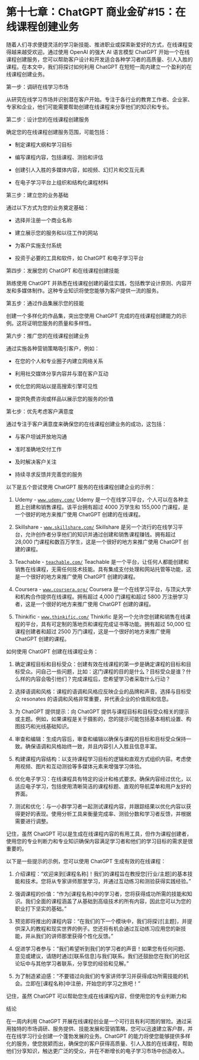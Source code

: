 



# 第十七章：ChatGPT 商业金矿#15：在线课程创建业务



随着人们寻求便捷灵活的学习新技能、推进职业或探索新爱好的方式，在线课程变得越来越受欢迎。通过使用 OpenAI 的强大 AI 语言模型 ChatGPT 开始一个在线课程创建服务，您可以帮助客户设计和开发适合各种学习者的高质量、引人入胜的课程。在本文中，我们将探讨如何利用 ChatGPT 在短短一周内建立一个盈利的在线课程创建业务。

第一步：调研在线学习市场

从研究在线学习市场并识别潜在客户开始。专注于各行业的教育工作者、企业家、专家和企业，他们可能需要帮助创建在线课程来分享他们的知识和专长。

第二步：设计您的在线课程创建服务

确定您的在线课程创建服务范围，可能包括：

+   制定课程大纲和学习目标

+   编写课程内容，包括课程、测验和评估

+   创建引人入胜的多媒体内容，如视频、幻灯片和交互元素

+   在电子学习平台上组织和结构化课程材料

第三步：建立您的业务基础

通过以下方式为您的业务奠定基础：

+   选择并注册一个商业名称

+   建立展示您的服务和以往工作的网站

+   为客户实施支付系统

+   投资于必要的工具和软件，如 ChatGPT 和电子学习平台

第四步：发展您的 ChatGPT 和在线课程创建技能

熟练使用 ChatGPT 并熟悉在线课程创建的最佳实践，包括教学设计原则、内容开发和多媒体制作。这种专业知识将使您能够为客户提供一流的服务。

第五步：通过作品集展示您的技能

创建一个多样化的作品集，突出您使用 ChatGPT 完成的在线课程创建能力的示例。这将证明您服务的质量和多样性。

第六步：推广您的在线课程创建业务

通过实施各种营销策略吸引客户，例如：

+   在您的个人和专业圈子内建立网络关系

+   利用社交媒体分享内容并与潜在客户互动

+   优化您的网站以提高搜索引擎可见性

+   提供免费咨询或样品以展示您的服务的价值

第七步：优先考虑客户满意度

通过专注于客户满意度来确保您的在线课程创建业务的成功，这包括：

+   与客户坦诚开放地沟通

+   准时准确地交付工作

+   及时解决客户关注

+   持续寻求反馈并完善您的服务

以下是五个尝试使用 ChatGPT 服务的在线课程创建企业的示例：

1.  Udemy - [`www.udemy.com/`](https://www.udemy.com/) Udemy 是一个在线学习平台，个人可以在各种主题上创建和销售课程。该平台拥有超过 4000 万学生和 155,000 门课程，是一个很好的地方来推广使用 ChatGPT 创建的在线课程。

1.  Skillshare - [`www.skillshare.com/`](https://www.skillshare.com/) Skillshare 是另一个流行的在线学习平台，允许创作者分享他们的知识并通过创建和销售课程赚钱。拥有超过 28,000 门课程和数百万学生，这是一个很好的地方来推广使用 ChatGPT 创建的课程。

1.  Teachable - [`teachable.com/`](https://teachable.com/) Teachable 是一个平台，让任何人都能创建和销售在线课程，无需任何技术技能。具有集成支付处理和网站托管等功能，这是一个很好的地方来推广使用 ChatGPT 创建的课程。

1.  Coursera - [`www.coursera.org/`](https://www.coursera.org/) Coursera 是一个在线学习平台，与顶尖大学和机构合作提供在线课程。拥有超过 4,000 门课程和超过 5800 万注册学习者，这是一个很好的地方来推广使用 ChatGPT 创建的课程。

1.  Thinkific - [`www.thinkific.com/`](https://www.thinkific.com/) Thinkific 是另一个允许您创建和销售在线课程的平台，具有可定制的落地页和课程完成证书等功能。拥有超过 50,000 位课程创建者和超过 2500 万门课程，这是一个很好的地方来推广使用 ChatGPT 创建的课程。

如何使用 ChatGPT 创建在线课程业务：

1.  确定课程目标和目标受众：创建有效在线课程的第一步是确定课程的目标和目标受众。问自己一些问题，比如：这门课程的目的是什么？目标受众是谁？什么样的内容会吸引他们？完成课程后，您希望学习者采取什么行动？

1.  选择语调和风格：课程的语调和风格应反映企业的品牌和声音。选择与目标受众 resonates 的语调和风格非常重要，并代表企业的价值观和信息。

1.  为 ChatGPT 提供提示：向 ChatGPT 提供与课程目标和目标受众相关的提示或主题。例如，如果课程是关于摄影的，您的提示可能包括基本相机设置、构图技巧和光线基础知识。

1.  审查和编辑：生成内容后，审查和编辑以确保与课程的目标和目标受众保持一致。确保语调和风格始终一致，并且内容引人入胜且信息丰富。

1.  构建课程内容结构：以支持课程学习目标的逻辑和直观方式组织内容。考虑使用视频、图片和互动测验等多媒体元素来增强学习体验。

1.  优化电子学习：在线课程具有特定的设计和格式要求。确保内容经过优化，以适应电子学习，包括使用清晰简洁的课程标题、直观的导航菜单和用户友好的界面。

1.  测试和优化：与一小群学习者一起测试课程内容，并跟踪结果以优化内容以获得更好的表现。使用分析工具来衡量完成率、测验分数和学习者反馈，并根据需要进行调整。

记住，虽然 ChatGPT 可以是生成在线课程内容的有用工具，但作为课程创建者，使用您的专业判断力和专业知识确保内容满足学习者和他们的学习目标的需求是很重要的。

以下是一些提示的示例，您可以使用 ChatGPT 生成有效的在线课程：

1.  介绍课程：“欢迎来到[课程名称]！我们的课程旨在教授您[行业/主题]的基本技能和技术。您将从专家讲师那里学习，并通过互动练习和测验获得实践经验。”

1.  强调课程的价值：“作为[课程名称]中的学习者，您将获得成功所需的技能和知识。我们全面的课程涵盖了从基础到高级技术的所有内容，因此您可以为您的职业打下坚实的基础。”

1.  预览即将推出的课程内容：“在我们的下一个模块中，我们将探讨[主题]，并提供深入的教程和现实世界的例子。您还将有机会通过互动练习应用您的新技能，并从我们的讲师那里获得个性化反馈。”

1.  促进学习者参与：“我们希望听到我们的学习者的声音！如果您有任何问题、意见或建议，请随时通过[联系信息]与我们联系。我们还鼓励您在我们的社区论坛中与其他学习者联系，分享您的经验和见解。”

1.  为了制造紧迫感：“不要错过向我们的专家讲师学习并获得成功所需技能的机会。立即在[课程名称]中注册，开始您的学习之旅吧！”

记住，虽然 ChatGPT 可以帮助您生成在线课程内容，但使用您的专业判断力和

结论

在一周内利用 ChatGPT 开展在线课程创业是一个可行且有利可图的冒险。通过采用独特的市场调研、服务提供、技能发展和营销策略，您可以迅速建立客户群，并在在线学习行业创建一个蓬勃发展的业务。ChatGPT 的能力将使您能够提供多样化的服务，使您脱颖而出，确保您的客户获得高质量、引人入胜的在线课程，帮助他们分享知识，触达更广泛的受众，并在不断增长的电子学习市场中创造收入。
